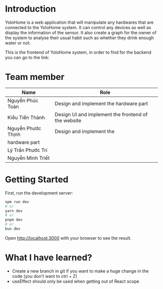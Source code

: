 # Introduction

YoloHome is a web application that will manipulate any hardwares that are connected to the YoloHome system. It can control any devices as well as display the information of the sensor. It also create a graph for the owner of the system to analyse their usual habit such as whether they drink enough water or not.

This is the frontend of YoloHome system, in order to find for the backend you can go to the link:

# Team member
|Name               |Role  | 
|-------------------|------|
|Nguyễn Phúc Toàn   |Design and implement the hardware part |
|Kiều Tiến Thành    |Design UI and implement the frontend of the website      |
|Nguyễn Phước Thịnh |Design and implement the 
hardware part|
|Lý Trần Phước Trí  |      |
|Nguyễn Minh Triết  |      |

# Getting Started

First, run the development server:

```bash
npm run dev
# or
yarn dev
# or
pnpm dev
# or
bun dev
```

Open [http://localhost:3000](http://localhost:3000) with your browser to see the result.

# What I have learned?

- Create a new branch in git if you want to make a huge change in the code (you don't want to ctrl + Z)
- useEffect should only be used when getting out of React scope

